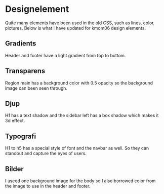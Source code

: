 Designelement
=======================

Quite many elements have been used in the old CSS, such as lines, color, pictures. Below is what I have updated for kmom06 design elements.

Gradients
-----------------------
Header and footer have a light gradient from top to bottom.

Transparens
-----------------------
Region main has a background color with 0.5 opacity so the background image can been seen through.

Djup
-----------------------
H1 has a text shadow and the sidebar left has a box shadow which makes it 3d effect.

Typografi
-----------------------
H1 to h5 has a special style of font and the navbar as well. So they can standout and capture the eyes of users.

Bilder
-----------------------
I useed one background image for the body so I also borrowed color from the image to use in the header and footer.
